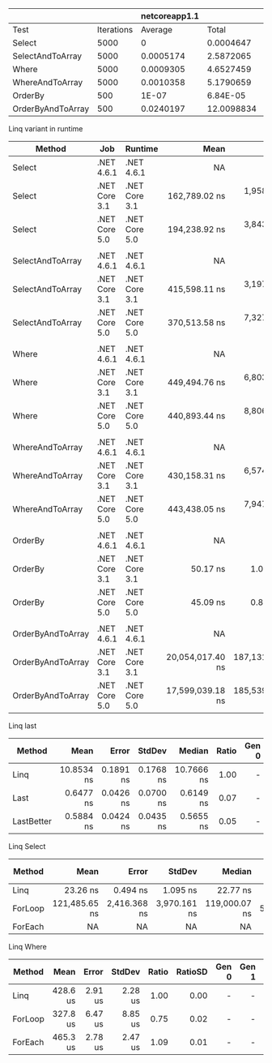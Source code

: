 |                   |            | netcoreapp1.1 |            | netcoreapp3.1 |            |     net5.0    |            | net462    |            |
|-------------------|------------|---------------|------------|---------------|------------|---------------|------------|-----------|------------|
| Test              | Iterations | Average       | Total      | Average       | Total      | Average       | Total      | Average   | Total      |
| Select            | 5000       | 0             | 0.0004647  | 0.0003241     | 1.620993   | 0.0003151     | 1.5756124  | 0.000701  | 3.5050259  |
| SelectAndToArray  | 5000       | 0.0005174     | 2.5872065  | 0.0005446     | 2.7231028  | 0.0005072     | 2.5361347  | 0.0013395 | 6.6975563  |
| Where             | 5000       | 0.0009305     | 4.6527459  | 0.0011365     | 5.6825254  | 0.0011509     | 5.7545968  | 0.0011933 | 5.966818   |
| WhereAndToArray   | 5000       | 0.0010358     | 5.1790659  | 0.0013947     | 6.9735891  | 0.0011976     | 5.9881267  | 0.0013476 | 6.7384247  |
| OrderBy           | 500        | 1E-07         | 6.84E-05   | 1E-07         | 9.46E-05   | 1E-07         | 6.9E-05    | 0.0226536 | 11.3268105 |
| OrderByAndToArray | 500        | 0.0240197     | 12.0098834 | 0.0229285     | 11.4642948 | 0.0201296     | 10.0648087 | 0.0233407 | 11.6703744 |

Linq variant in runtime

|            Method |           Job |       Runtime |             Mean |          Error |         StdDev |           Median | Ratio | RatioSD |    Gen 0 |    Gen 1 |    Gen 2 | Allocated |
|------------------ |-------------- |-------------- |-----------------:|---------------:|---------------:|-----------------:|------:|--------:|---------:|---------:|---------:|----------:|
|            Select |    .NET 4.6.1 |    .NET 4.6.1 |               NA |             NA |             NA |               NA |     ? |       ? |        - |        - |        - |         - |
|            Select | .NET Core 3.1 | .NET Core 3.1 |    162,789.02 ns |   1,958.390 ns |   1,831.880 ns |    162,305.86 ns |     ? |       ? |        - |        - |        - |      48 B |
|            Select | .NET Core 5.0 | .NET Core 5.0 |    194,238.92 ns |   3,843.377 ns |   6,096.004 ns |    193,071.20 ns |     ? |       ? |        - |        - |        - |      48 B |
|                   |               |               |                  |                |                |                  |       |         |          |          |          |           |
|  SelectAndToArray |    .NET 4.6.1 |    .NET 4.6.1 |               NA |             NA |             NA |               NA |     ? |       ? |        - |        - |        - |         - |
|  SelectAndToArray | .NET Core 3.1 | .NET Core 3.1 |    415,598.11 ns |   3,197.552 ns |   2,990.992 ns |    414,877.25 ns |     ? |       ? | 124.5117 | 124.5117 | 124.5117 |  400073 B |
|  SelectAndToArray | .NET Core 5.0 | .NET Core 5.0 |    370,513.58 ns |   7,327.145 ns |  11,189.324 ns |    367,380.49 ns |     ? |       ? | 124.5117 | 124.5117 | 124.5117 |  400072 B |
|                   |               |               |                  |                |                |                  |       |         |          |          |          |           |
|             Where |    .NET 4.6.1 |    .NET 4.6.1 |               NA |             NA |             NA |               NA |     ? |       ? |        - |        - |        - |         - |
|             Where | .NET Core 3.1 | .NET Core 3.1 |    449,494.76 ns |   6,803.749 ns |   9,082.809 ns |    447,089.26 ns |     ? |       ? |        - |        - |        - |      48 B |
|             Where | .NET Core 5.0 | .NET Core 5.0 |    440,893.44 ns |   8,806.455 ns |  16,103.101 ns |    433,271.46 ns |     ? |       ? |        - |        - |        - |      48 B |
|                   |               |               |                  |                |                |                  |       |         |          |          |          |           |
|   WhereAndToArray |    .NET 4.6.1 |    .NET 4.6.1 |               NA |             NA |             NA |               NA |     ? |       ? |        - |        - |        - |         - |
|   WhereAndToArray | .NET Core 3.1 | .NET Core 3.1 |    430,158.31 ns |   6,574.335 ns |   5,827.977 ns |    428,962.92 ns |     ? |       ? |  49.8047 |        - |        - |  212137 B |
|   WhereAndToArray | .NET Core 5.0 | .NET Core 5.0 |    443,438.05 ns |   7,947.439 ns |   7,045.198 ns |    442,516.48 ns |     ? |       ? |  49.8047 |        - |        - |  212136 B |
|                   |               |               |                  |                |                |                  |       |         |          |          |          |           |
|           OrderBy |    .NET 4.6.1 |    .NET 4.6.1 |               NA |             NA |             NA |               NA |     ? |       ? |        - |        - |        - |         - |
|           OrderBy | .NET Core 3.1 | .NET Core 3.1 |         50.17 ns |       1.034 ns |       1.992 ns |         49.37 ns |     ? |       ? |   0.0134 |        - |        - |      56 B |
|           OrderBy | .NET Core 5.0 | .NET Core 5.0 |         45.09 ns |       0.840 ns |       1.380 ns |         44.64 ns |     ? |       ? |   0.0134 |        - |        - |      56 B |
|                   |               |               |                  |                |                |                  |       |         |          |          |          |           |
| OrderByAndToArray |    .NET 4.6.1 |    .NET 4.6.1 |               NA |             NA |             NA |               NA |     ? |       ? |        - |        - |        - |         - |
| OrderByAndToArray | .NET Core 3.1 | .NET Core 3.1 | 20,054,017.40 ns | 187,131.318 ns | 175,042.751 ns | 20,034,042.19 ns |     ? |       ? | 468.7500 | 468.7500 | 468.7500 | 1600418 B |
| OrderByAndToArray | .NET Core 5.0 | .NET Core 5.0 | 17,599,039.18 ns | 185,539.950 ns | 154,934.261 ns | 17,576,518.75 ns |     ? |       ? | 468.7500 | 468.7500 | 468.7500 | 1600272 B |

Linq last

|     Method |       Mean |     Error |    StdDev |     Median | Ratio | Gen 0 | Gen 1 | Gen 2 | Allocated |
|----------- |-----------:|----------:|----------:|-----------:|------:|------:|------:|------:|----------:|
|       Linq | 10.8534 ns | 0.1891 ns | 0.1768 ns | 10.7666 ns |  1.00 |     - |     - |     - |         - |
|       Last |  0.6477 ns | 0.0426 ns | 0.0700 ns |  0.6149 ns |  0.07 |     - |     - |     - |         - |
| LastBetter |  0.5884 ns | 0.0424 ns | 0.0435 ns |  0.5655 ns |  0.05 |     - |     - |     - |         - |

Linq Select

|  Method |          Mean |        Error |       StdDev |        Median |    Ratio | RatioSD |  Gen 0 | Gen 1 | Gen 2 | Allocated |
|-------- |--------------:|-------------:|-------------:|--------------:|---------:|--------:|-------:|------:|------:|----------:|
|    Linq |      23.26 ns |     0.494 ns |     1.095 ns |      22.77 ns |     1.00 |    0.00 | 0.0172 |     - |     - |      72 B |
| ForLoop | 121,485.65 ns | 2,416.368 ns | 3,970.161 ns | 119,000.07 ns | 5,175.42 |  223.90 |      - |     - |     - |         - |
| ForEach |            NA |           NA |           NA |            NA |        ? |       ? |      - |     - |     - |         - |

Linq Where

|  Method |     Mean |   Error |  StdDev | Ratio | RatioSD | Gen 0 | Gen 1 | Gen 2 | Allocated |
|-------- |---------:|--------:|--------:|------:|--------:|------:|------:|------:|----------:|
|    Linq | 428.6 us | 2.91 us | 2.28 us |  1.00 |    0.00 |     - |     - |     - |      73 B |
| ForLoop | 327.8 us | 6.47 us | 8.85 us |  0.75 |    0.02 |     - |     - |     - |         - |
| ForEach | 465.3 us | 2.78 us | 2.47 us |  1.09 |    0.01 |     - |     - |     - |       1 B |